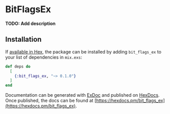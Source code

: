 # BitFlagsEx

**TODO: Add description**

## Installation

If [available in Hex](https://hex.pm/docs/publish), the package can be installed
by adding `bit_flags_ex` to your list of dependencies in `mix.exs`:

```elixir
def deps do
  [
    {:bit_flags_ex, "~> 0.1.0"}
  ]
end
```

Documentation can be generated with [ExDoc](https://github.com/elixir-lang/ex_doc)
and published on [HexDocs](https://hexdocs.pm). Once published, the docs can
be found at [https://hexdocs.pm/bit_flags_ex](https://hexdocs.pm/bit_flags_ex).

